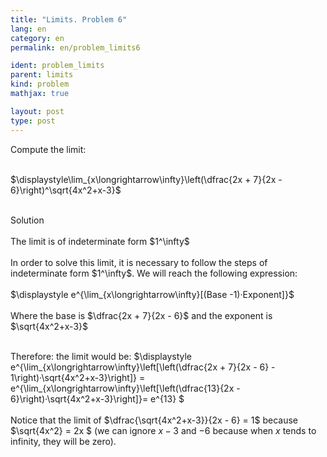 ```yaml
---
title: "Limits. Problem 6"
lang: en
category: en
permalink: en/problem_limits6

ident: problem_limits
parent: limits
kind: problem
mathjax: true

layout: post
type: post
---
```

 
<div>
Compute the limit: <br><br>

$\displaystyle\lim_{x\longrightarrow\infty}\left(\dfrac{2x + 7}{2x - 6}\right)^\sqrt{4x^2+x-3}$<br><br>
 
<div class="bcblue boxdissap">
Solution
</div><br>
 
<div class="dissap">
The limit is of indeterminate form $1^\infty$<br><br>
In order to solve this limit, it is necessary to follow the steps of indeterminate form $1^\infty$. We will reach the following expression: <br><br>
$\displaystyle e^{\lim_{x\longrightarrow\infty}[(Base -1)·Exponent]}$<br><br>
Where the base is $\dfrac{2x + 7}{2x - 6}$ and the exponent is $\sqrt{4x^2+x-3}$<br><br>
  
Therefore: the limit would be: $\displaystyle e^{\lim_{x\longrightarrow\infty}\left[\left(\dfrac{2x + 7}{2x - 6} - 1\right)·\sqrt{4x^2+x-3}\right]} = e^{\lim_{x\longrightarrow\infty}\left[\left(\dfrac{13}{2x - 6}\right)·\sqrt{4x^2+x-3}\right]}= e^{13} $<br><br>
Notice that the limit of $\dfrac{\sqrt{4x^2+x-3}}{2x - 6}  = 1$ because $\sqrt{4x^2}  = 2x $ (we can ignore $x-3$ and $-6$ because when $x$ tends to infinity, they will be zero).<br><br>
</div>
